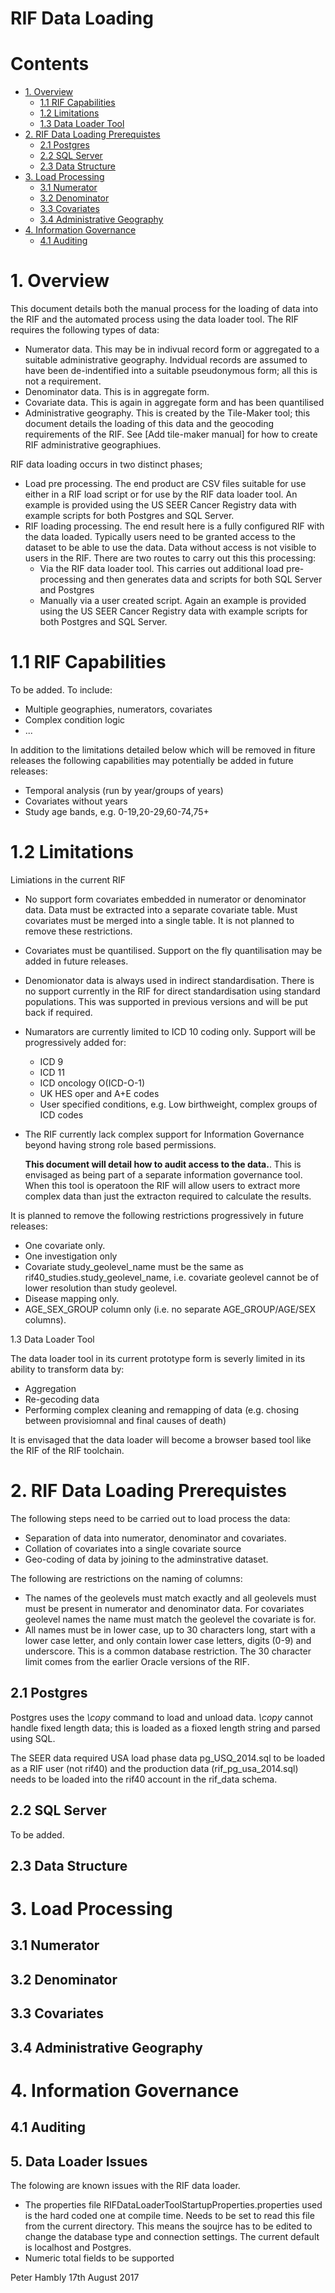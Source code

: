 RIF Data Loading
================

# Contents

- [1. Overview](#1-overview)
  - [1.1 RIF Capabilities](#11-rif-capabilities)
  - [1.2 Limitations](#12-limitations)
  - [1.3 Data Loader Tool](#13-data-loader-tool)
- [2. RIF Data Loading Prerequistes](#2-rif-data-loading-prerequistes)
  - [2.1 Postgres](#21-postgres)
  - [2.2 SQL Server](#22-sql-server)
  - [2.3 Data Structure](#23-data-structure)
- [3. Load Processing](#3-load-processing)
  - [3.1 Numerator](#31-numerator)
  - [3.2 Denominator](#32-denominator)
  - [3.3 Covariates](#33-covariates)
  - [3.4 Administrative Geography](#34-administrative-geography)
- [4. Information Governance](#4-information-governance)
  - [4.1 Auditing](#41-auditing)

# 1. Overview

This document details both the manual process for the loading of data into the RIF and the automated process 
using the data loader tool. The RIF requires the following types of data:

* Numerator data. This may be in indivual record form or aggregated to a suitable administrative geography. 
  Indvidual records are assumed to have been de-indentified into a suitable pseudonymous form; all this is
  not a requirement.
* Denominator data. This is in aggregate form.
* Covariate data. This is again in aggregate form and has been quantilised
* Administrative geography. This is created by the Tile-Maker tool; this document details the loading of 
  this data and the geocoding requirements of the RIF. See [Add tile-maker manual] for how to create
  RIF administrative geographiues.
  
RIF data loading occurs in two distinct phases; 

* Load pre processing. The end product are CSV files suitable for use either in a RIF load script or for use
  by the RIF data loader tool. An example is provided using the US SEER Cancer Registry data with example 
  scripts for both Postgres and SQL Server.
* RIF loading processing. The end result here is a fully configured RIF with the data loaded. Typically 
  users need to be granted access to the dataset to be able to use the data. Data without access is not visible
  to users in the RIF. There are two routes to carry out this this processing:
  * Via the RIF data loader tool. This carries out additional load pre-processing and then generates data and 
    scripts for both SQL Server and Postgres
  * Manually via a user created script. Again an example is provided using the US SEER Cancer Registry data with example 
    scripts for both Postgres and SQL Server.	
  
# 1.1 RIF Capabilities
  
To be added. To include:

* Multiple geographies, numerators, covariates
* Complex condition logic
* ...

In addition to the limitations detailed below which will be removed in fiture releases the following capabilities
may potentially be added in future releases:

* Temporal analysis (run by year/groups of years)
* Covariates without years
* Study age bands, e.g. 0-19,20-29,60-74,75+
  
# 1.2 Limitations

Limiations in the current RIF

* No support form covariates embedded in numerator or denominator data. Data must be extracted into a separate 
  covariate table. Must covariates must be merged into a single table. It is not planned to remove these 
  restrictions.
* Covariates must be quantilised. Support on the fly quantilisation may be added in future releases.
* Denomionator data is always used in indirect standardisation. There is no support currently in the RIF for
  direct standardisation using standard populations. This was supported in previous versions and will be put 
  back if required.
* Numarators are currently limited to ICD 10 coding only. Support will be progressively added for:
  * ICD 9
  * ICD 11
  * ICD oncology O(ICD-O-1)
  * UK HES oper and A+E codes
  * User specified conditions, e.g. Low birthweight, complex groups of ICD codes
* The RIF currently lack complex support for Information Governance beyond having strong role based permissions.
  
  **This document will detail how to audit access to the data.**. This is envisaged as being part of a separate
  information governance tool. When this tool is operatoon the RIF will allow users to extract more complex 
  data than just the extracton required to calculate the results.
  
It is planned to remove the following restrictions progressively in future releases:

* One covariate only. 
* One investigation only
* Covariate study_geolevel_name must be the same as rif40_studies.study_geolevel_name, 
  i.e. covariate geolevel cannot be of lower resolution than study geolevel.
* Disease mapping only.
* AGE_SEX_GROUP column only (i.e. no separate AGE_GROUP/AGE/SEX columns).

1.3 Data Loader Tool
  
The data loader tool in its current prototype form is severly limited in its ability to transform data by:

* Aggregation
* Re-gecoding data
* Performing complex cleaning and remapping of data (e.g. chosing between provisiomnal and final causes of death)

It is envisaged that the data loader will become a browser based tool like the RIF of the RIF toolchain.
 
# 2. RIF Data Loading Prerequistes

The following steps need to be carried out to load process the data:

* Separation of data into numerator, denominator and covariates. 
* Collation of covariates into a single covariate source
* Geo-coding of data by joining to the adminstrative dataset.

The following are restrictions on the naming of columns:

* The names of the geolevels must match exactly and all geolevels must must be present in numerator and 
  denominator data. For covariates geolevel names the name must match the geolevel the covariate is for.
* All names must be in lower case, up to 30 characters long, start with a lower case letter, and only contain
  lower case letters, digits (0-9) and underscore. This is a common database restriction. The 30 character 
  limit comes from the earlier Oracle versions of the RIF.
  
## 2.1 Postgres

Postgres uses the *\copy* command to load and unload data. *\copy* cannot handle fixed length data; this 
is loaded as a fioxed length string and parsed using SQL.

The SEER data required USA load phase data pg_USQ_2014.sql to be loaded as a RIF user (not rif40) and 
the production data (rif_pg_usa_2014.sql) needs to be loaded into the rif40 account in the rif_data schema.

## 2.2 SQL Server

To be added.

## 2.3 Data Structure

# 3. Load Processing 

## 3.1 Numerator

## 3.2 Denominator

## 3.3 Covariates

## 3.4 Administrative Geography

# 4. Information Governance

## 4.1 Auditing

## 5. Data Loader Issues

The folowing are known issues with the RIF data loader. 

* The properties file RIFDataLoaderToolStartupProperties.properties used is the hard coded one at compile time.
  Needs to be set to read this file from the current directory. This means the soujrce has to be edited to change
  the database type and connection settings. The current default is localhost and Postgres.
* Numeric total fields to be supported  
  
Peter Hambly
17th August 2017